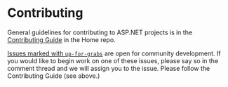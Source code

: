 Contributing
======
General guidelines for contributing to ASP.NET projects is in the [Contributing Guide](https://github.com/aspnet/Home/blob/master/CONTRIBUTING.md) in the Home repo.

[Issues marked with `up-for-grabs`](https://github.com/aspnet/Microsoft.Data.Sqlite/labels/up-for-grabs) are open for community development. If you would like to begin work on one of these issues, please say so in the comment thread and we will assign you to the issue. Please follow the Contributing Guide (see above.)
